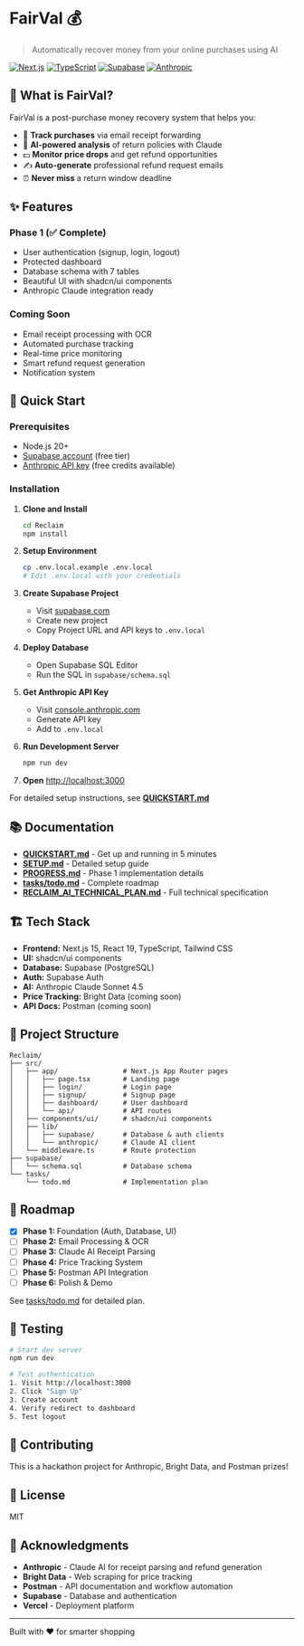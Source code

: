 # FairVal 💰

> Automatically recover money from your online purchases using AI

[![Next.js](https://img.shields.io/badge/Next.js-15-black)](https://nextjs.org/)
[![TypeScript](https://img.shields.io/badge/TypeScript-5-blue)](https://www.typescriptlang.org/)
[![Supabase](https://img.shields.io/badge/Supabase-Latest-green)](https://supabase.com/)
[![Anthropic](https://img.shields.io/badge/Claude-Sonnet%204.5-purple)](https://www.anthropic.com/)

## 🎯 What is FairVal?

FairVal is a post-purchase money recovery system that helps you:

- 📧 **Track purchases** via email receipt forwarding
- 🤖 **AI-powered analysis** of return policies with Claude
- 💵 **Monitor price drops** and get refund opportunities
- ✍️ **Auto-generate** professional refund request emails
- ⏰ **Never miss** a return window deadline

## ✨ Features

### Phase 1 (✅ Complete)
- User authentication (signup, login, logout)
- Protected dashboard
- Database schema with 7 tables
- Beautiful UI with shadcn/ui components
- Anthropic Claude integration ready

### Coming Soon
- Email receipt processing with OCR
- Automated purchase tracking
- Real-time price monitoring
- Smart refund request generation
- Notification system

## 🚀 Quick Start

### Prerequisites

- Node.js 20+
- [Supabase account](https://supabase.com) (free tier)
- [Anthropic API key](https://console.anthropic.com) (free credits available)

### Installation

1. **Clone and Install**
   ```bash
   cd Reclaim
   npm install
   ```

2. **Setup Environment**
   ```bash
   cp .env.local.example .env.local
   # Edit .env.local with your credentials
   ```

3. **Create Supabase Project**
   - Visit [supabase.com](https://supabase.com)
   - Create new project
   - Copy Project URL and API keys to `.env.local`

4. **Deploy Database**
   - Open Supabase SQL Editor
   - Run the SQL in `supabase/schema.sql`

5. **Get Anthropic API Key**
   - Visit [console.anthropic.com](https://console.anthropic.com)
   - Generate API key
   - Add to `.env.local`

6. **Run Development Server**
   ```bash
   npm run dev
   ```

7. **Open** [http://localhost:3000](http://localhost:3000)

For detailed setup instructions, see **[QUICKSTART.md](QUICKSTART.md)**

## 📚 Documentation

- **[QUICKSTART.md](QUICKSTART.md)** - Get up and running in 5 minutes
- **[SETUP.md](SETUP.md)** - Detailed setup guide
- **[PROGRESS.md](PROGRESS.md)** - Phase 1 implementation details
- **[tasks/todo.md](tasks/todo.md)** - Complete roadmap
- **[RECLAIM_AI_TECHNICAL_PLAN.md](RECLAIM_AI_TECHNICAL_PLAN.md)** - Full technical specification

## 🏗️ Tech Stack

- **Frontend:** Next.js 15, React 19, TypeScript, Tailwind CSS
- **UI:** shadcn/ui components
- **Database:** Supabase (PostgreSQL)
- **Auth:** Supabase Auth
- **AI:** Anthropic Claude Sonnet 4.5
- **Price Tracking:** Bright Data (coming soon)
- **API Docs:** Postman (coming soon)

## 📁 Project Structure

```
Reclaim/
├── src/
│   ├── app/                # Next.js App Router pages
│   │   ├── page.tsx        # Landing page
│   │   ├── login/          # Login page
│   │   ├── signup/         # Signup page
│   │   ├── dashboard/      # User dashboard
│   │   └── api/            # API routes
│   ├── components/ui/      # shadcn/ui components
│   ├── lib/
│   │   ├── supabase/       # Database & auth clients
│   │   └── anthropic/      # Claude AI client
│   └── middleware.ts       # Route protection
├── supabase/
│   └── schema.sql          # Database schema
└── tasks/
    └── todo.md             # Implementation plan
```

## 🎯 Roadmap

- [x] **Phase 1:** Foundation (Auth, Database, UI)
- [ ] **Phase 2:** Email Processing & OCR
- [ ] **Phase 3:** Claude AI Receipt Parsing
- [ ] **Phase 4:** Price Tracking System
- [ ] **Phase 5:** Postman API Integration
- [ ] **Phase 6:** Polish & Demo

See [tasks/todo.md](tasks/todo.md) for detailed plan.

## 🧪 Testing

```bash
# Start dev server
npm run dev

# Test authentication
1. Visit http://localhost:3000
2. Click "Sign Up"
3. Create account
4. Verify redirect to dashboard
5. Test logout
```

## 🤝 Contributing

This is a hackathon project for Anthropic, Bright Data, and Postman prizes!

## 📄 License

MIT

## 🙏 Acknowledgments

- **Anthropic** - Claude AI for receipt parsing and refund generation
- **Bright Data** - Web scraping for price tracking
- **Postman** - API documentation and workflow automation
- **Supabase** - Database and authentication
- **Vercel** - Deployment platform

---

Built with ❤️ for smarter shopping

